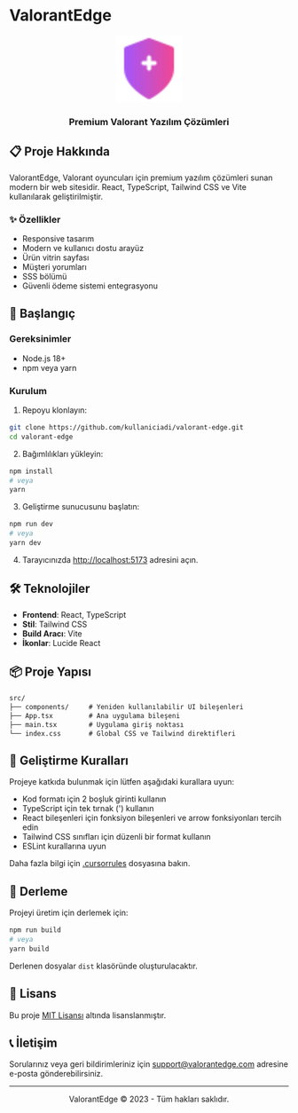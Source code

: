 # ValorantEdge

<div align="center">
  <img src="public/shield-icon.svg" alt="ValorantEdge Logo" width="120" height="120" />
  <h3>Premium Valorant Yazılım Çözümleri</h3>
</div>

## 📋 Proje Hakkında

ValorantEdge, Valorant oyuncuları için premium yazılım çözümleri sunan modern bir web sitesidir. React, TypeScript, Tailwind CSS ve Vite kullanılarak geliştirilmiştir.

### ✨ Özellikler

- Responsive tasarım
- Modern ve kullanıcı dostu arayüz
- Ürün vitrin sayfası
- Müşteri yorumları
- SSS bölümü
- Güvenli ödeme sistemi entegrasyonu

## 🚀 Başlangıç

### Gereksinimler

- Node.js 18+
- npm veya yarn

### Kurulum

1. Repoyu klonlayın:
```bash
git clone https://github.com/kullaniciadi/valorant-edge.git
cd valorant-edge
```

2. Bağımlılıkları yükleyin:
```bash
npm install
# veya
yarn
```

3. Geliştirme sunucusunu başlatın:
```bash
npm run dev
# veya
yarn dev
```

4. Tarayıcınızda [http://localhost:5173](http://localhost:5173) adresini açın.

## 🛠️ Teknolojiler

- **Frontend**: React, TypeScript
- **Stil**: Tailwind CSS
- **Build Aracı**: Vite
- **İkonlar**: Lucide React

## 📦 Proje Yapısı

```
src/
├── components/     # Yeniden kullanılabilir UI bileşenleri
├── App.tsx         # Ana uygulama bileşeni
├── main.tsx        # Uygulama giriş noktası
└── index.css       # Global CSS ve Tailwind direktifleri
```

## 📝 Geliştirme Kuralları

Projeye katkıda bulunmak için lütfen aşağıdaki kurallara uyun:

- Kod formatı için 2 boşluk girinti kullanın
- TypeScript için tek tırnak (') kullanın
- React bileşenleri için fonksiyon bileşenleri ve arrow fonksiyonları tercih edin
- Tailwind CSS sınıfları için düzenli bir format kullanın
- ESLint kurallarına uyun

Daha fazla bilgi için [.cursorrules](.cursorrules) dosyasına bakın.

## 🔧 Derleme

Projeyi üretim için derlemek için:

```bash
npm run build
# veya
yarn build
```

Derlenen dosyalar `dist` klasöründe oluşturulacaktır.

## 📄 Lisans

Bu proje [MIT Lisansı](LICENSE) altında lisanslanmıştır.

## 📞 İletişim

Sorularınız veya geri bildirimleriniz için [support@valorantedge.com](mailto:support@valorantedge.com) adresine e-posta gönderebilirsiniz.

---

<div align="center">
  <p>ValorantEdge &copy; 2023 - Tüm hakları saklıdır.</p>
</div> 
